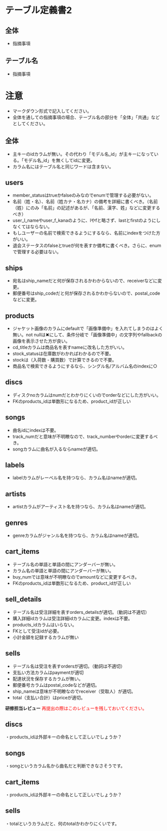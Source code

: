 # テーブル定義書2
## 全体
- 指摘事項

## テーブル名
- 指摘事項

# 注意
* マークダウン形式で記入してください。
* 全体を通しての指摘事項の場合、テーブル名の部分を「全体」「共通」などとしてください。


## 全体
- 主キーのidカラムが無い。その代わり「モデル名_id」が主キーになっている。「モデル名_id」を無くしてidに変更。
- カラム名にはテーブル名と同じワードは含まない。

## users
- member_statusはtrueかfalseのみなのでenumで管理する必要がない。
- 名前（姓・名）、名前（姓カナ・名カナ）の備考を詳細に書くべき。（名前（姓）にのみ「名前」の記述があるが、「名前、漢字、姓」などに変更するべき）
- user_l_nameやuser_f_kanaのように、lやfと略さず、lastとfirstのようにしなくてはならない。
- もしユーザーの名前で検索できるようにするなら、名前にindexをつけた方がいい。
- 退会ステータスのfalseとtrueが何を表すか備考に書くべき。さらに、enumで管理する必要はない。

## ships
- 宛名はship_nameだと何が保存されるかわからないので、receiverなどに変更。
- 郵便番号はship_codeだと何が保存されるかわからないので、postal_codeなどに変更。

## products
- ジャケット画像のカラムにdefaultで「画像準備中」を入れてしまうのはよく無い。not nullは✖︎にして、条件分岐で「画像準備中」の文字列やfallbackの画像を表示させた方が良い。
- cd_titleカラムは商品名を表すnameに改名した方がいい。
- stock_statusは在庫数がわかればわかるので不要。
- stockは（入荷数 - 購買数）で計算できるので不要。
- 商品名で検索できるようにするなら、シングル名/アルバム名のindexに○

## discs
- ディスクnoカラムはnumだとわかりにくいのでorderなどにした方がいい。
- FKのproducts_idは単数形になるため、product_idが正しい

## songs
- 曲名idにindexは不要。
- track_numだと意味が不明瞭なので、track_numberやorderに変更するべき。
- songカラムに曲名が入るならnameが適切。

## labels
- labelカラムがレーベル名を持つなら、カラム名はnameが適切。

## artists
- artistカラムがアーティスト名を持つなら、カラム名はnameが適切。

## genres
- genreカラムがジャンル名を持つなら、カラム名はnameが適切。

## cart_items
- テーブル名の単語と単語の間にアンダーバーが無い。
- カラム名の単語と単語の間にアンダーバーが無い。
- buy_numでは意味が不明瞭なのでamountなどに変更するべき。
- FKのproducts_idは単数形になるため、product_idが正しい

## sell_details
- テーブル名は受注詳細を表すorders_detailsが適切。（動詞は不適切）
- 購入詳細idカラムは受注詳細idカラムに変更。indexは不要。
- products_idカラムはいらない。
- FKとして受注idが必要。
- 小計金額を記録するカラムが無い

## sells
- テーブル名は受注を表すordersが適切。（動詞は不適切）
- 支払い方法カラムはpaymentが適切
- 配達状況を保存するカラムが無い。
- 郵便番号カラムはpostal_codeなどが適切。
- ship_nameは意味が不明瞭なのでreceiver（受取人）が適切。
- total（支払い合計）はpriceが適切。



**研修担当レビュー**
<font color="Red">再提出の際はこのレビューを残しておいてください。</font>


## discs
・products_idは外部キーの命名として正しいでしょうか？


## songs
・songというカラム名から曲名だと判断できなさそうです。


## cart_items
・products_idは外部キーの命名として正しいでしょうか？


## sells
・totalというカラムだと、何のtotalかわかりにくいです。
